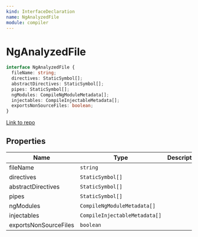```yaml
---
kind: InterfaceDeclaration
name: NgAnalyzedFile
module: compiler
---
```


# NgAnalyzedFile

```ts
interface NgAnalyzedFile {
  fileName: string;
  directives: StaticSymbol[];
  abstractDirectives: StaticSymbol[];
  pipes: StaticSymbol[];
  ngModules: CompileNgModuleMetadata[];
  injectables: CompileInjectableMetadata[];
  exportsNonSourceFiles: boolean;
}
```

[Link to repo](https://github.com/timdeschryver/angular/blob/master/packages/compiler/src/aot/compiler.ts#L805-L813)

## Properties

| Name                  | Type                          | Description |
| --------------------- | ----------------------------- | ----------- |
| fileName              | `string`                      |             |
| directives            | `StaticSymbol[]`              |             |
| abstractDirectives    | `StaticSymbol[]`              |             |
| pipes                 | `StaticSymbol[]`              |             |
| ngModules             | `CompileNgModuleMetadata[]`   |             |
| injectables           | `CompileInjectableMetadata[]` |             |
| exportsNonSourceFiles | `boolean`                     |             |
